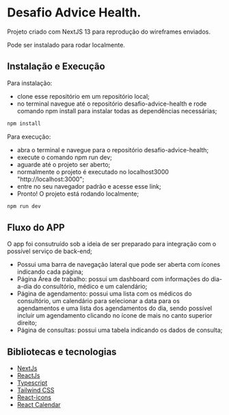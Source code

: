 # Desafio Advice Health.

Projeto criado com NextJS 13 para reprodução do wireframes enviados. <br>

 Pode ser instalado para rodar localmente.
  
 ## Instalação e Execução
 
 Para instalação: 
  - clone esse repositório em um repositório local;
  - no terminal navegue até o repositório desafio-advice-health e rode comando npm install para instalar todas as dependências necessárias;
```bash
npm install
```

Para execução:

   - abra o terminal e navegue para o repositório desafio-advice-health;
   - execute o comando npm run dev;
   - aguarde até o projeto ser aberto; 
   - normalmente o projeto é executado no localhost3000 "http://localhost:3000";
   - entre no seu navegador padrão e acesse esse link;
   - Pronto! O projeto está rodando localmente;
```bash
npm run dev
``` 

## Fluxo do APP
  O app foi consutruído sob a ideia de ser preparado para integração com o possível serviço de back-end;
   - Possui uma barra de navegação lateral que pode ser aberta com ícones indicando cada página;
   - Página Área de trabalho: possui um dashboard com informações do dia-a-dia do consultório, médico e um calendário;
   - Página de agendamento: possui uma lista com os médicos do consultório, um calendário para selecionar a data para os agendamentos e uma lista dos agendamentos do dia, sendo possível incluir um agendamento clicando no ícone de mais no canto superior direito;
   - Página de consultas: possui uma tabela indicando os dados de consulta;
   
## Bibliotecas e tecnologias

  - [NextJs](https://nextjs.org/)
  - [ReactJs](https://reactjs.org/)
  - [Typescript](https://www.typescriptlang.org/)
  - [Tailwind CSS](https://tailwindcss.com/docs/installation)
  - [React-icons](https://react-icons.github.io/react-icons/)
  - [React Calendar](https://www.npmjs.com/package/react-calendar?activeTab=dependents)
